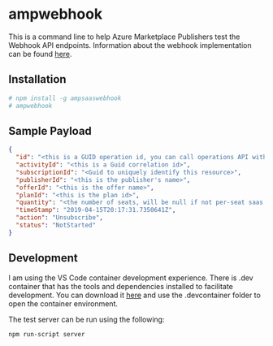 # ampwebhook

This is a command line to help Azure Marketplace Publishers test the Webhook API endpoints.  Information about the webhook implementation can be found [here](https://docs.microsoft.com/en-us/azure/marketplace/partner-center-portal/pc-saas-fulfillment-api-v2#implementing-a-webhook-on-the-saas-service).

## Installation

``` bash
# npm install -g ampsaaswebhook
# ampwebhook
```

## Sample Payload

``` json
{
  "id": "<this is a GUID operation id, you can call operations API with this to get status>",
  "activityId": "<this is a Guid correlation id>",
  "subscriptionId": "<Guid to uniquely identify this resource>",
  "publisherId": "<this is the publisher's name>",
  "offerId": "<this is the offer name>",
  "planId": "<this is the plan id>",
  "quantity": "<the number of seats, will be null if not per-seat saas offer>",
  "timeStamp": "2019-04-15T20:17:31.7350641Z",
  "action": "Unsubscribe",
  "status": "NotStarted"  
}
```

## Development

I am using the VS Code container development experience.  There is .dev container that has the tools and dependencies installed to facilitate development.  You can download it [here](https://marketplace.visualstudio.com/items?itemName=ms-vscode-remote.remote-containers) and use the .devcontainer folder to open the container environment.

The test server can be run using the following:

``` bash
npm run-script server
```
